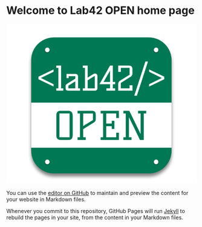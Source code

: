 
# Welcome to Lab42 OPEN home page
![Alt text](logo.png?raw=true "Title")

You can use the [editor on GitHub](https://github.com/evangelospafilis/lab42open/edit/master/README.md) to maintain and preview the content for your website in Markdown files.

Whenever you commit to this repository, GitHub Pages will run [Jekyll](https://jekyllrb.com/) to rebuild the pages in your site, from the content in your Markdown files.
